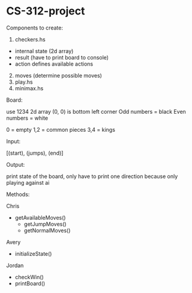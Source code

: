 # CS-312-project

Components to create:

1. checkers.hs
  - internal state (2d array)
  - result (have to print board to console)
  - action defines available actions
2. moves (determine possible moves)
3. play.hs
4. minimax.hs



Board:

use 1234 2d array
(0, 0) is bottom left corner
Odd numbers = black
Even numbers = white

0 = empty
1,2 = common pieces
3,4 = kings

Input: 

[(start), (jumps), (end)]

Output: 

print state of the board, only have to print one direction because only playing against ai

Methods:

Chris 
- getAvailableMoves()     
     - getJumpMoves()
     - getNormalMoves()

Avery
- initializeState()

Jordan
- checkWin()
- printBoard()


